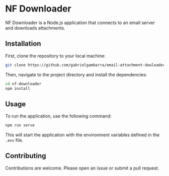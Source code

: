 # NF Downloader

NF Downloader is a Node.js application that connects to an email server and downloads attachments.

## Installation

First, clone the repository to your local machine:

```sh
git clone https://github.com/gabrielgambarra/email-attachment-dowloader.git
```

Then, navigate to the project directory and install the dependencies:

```sh
cd nf-downloader
npm install
```

## Usage

To run the application, use the following command:

```sh
npm run serve
```

This will start the application with the environment variables defined in the ```.env``` file.

## Contributing

Contributions are welcome. Please open an issue or submit a pull request.